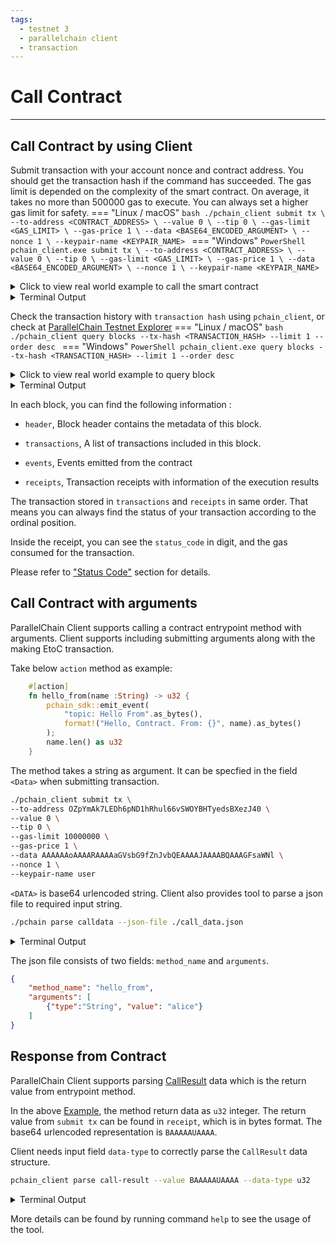 ```yaml
---
tags:
  - testnet 3
  - parallelchain client
  - transaction
---
```


# Call Contract

---

## Call Contract by using Client

Submit transaction with your account nonce and contract address. You should get the transaction hash if the command has succeeded.
The gas limit is depended on the complexity of the smart contract. On average, it takes no more than 500000 gas to execute. You can always set a higher gas limit for safety.
=== "Linux / macOS"
    ```bash
    ./pchain_client submit tx \
    --to-address <CONTRACT_ADDRESS> \
    --value 0 \
    --tip 0 \
    --gas-limit <GAS_LIMIT> \
    --gas-price 1 \
    --data <BASE64_ENCODED_ARGUMENT> \
    --nonce 1 \
    --keypair-name <KEYPAIR_NAME>
    ```
=== "Windows"
    ```PowerShell
    pchain_client.exe submit tx \
    --to-address <CONTRACT_ADDRESS> \
    --value 0 \
    --tip 0 \
    --gas-limit <GAS_LIMIT> \
    --gas-price 1 \
    --data <BASE64_ENCODED_ARGUMENT> \
    --nonce 1 \
    --keypair-name <KEYPAIR_NAME>
    ```

<details><summary>Click to view real world example to call the smart contract</summary>
```bash
./pchain_client submit tx \
--to-address OZpYmAk7LEDh6pND1hRhul66vSWOYBHTyedsBXezJ40 \
--value 0 \
--tip 0 \
--gas-limit 10000000 \
--gas-price 1 \
--data AwAAAEFsaQQAAABCYWJhCgAAAGpIRDIzVmtCaXkBECcAAAAAAAAA \
--nonce 12 \
--keypair-name user
```
</details>
<details><summary>Terminal Output</summary>
```bash
Signature of tx: "aC7xyBatLpvkuRrVnBQ813aOprOXrT9_Gl2s5g-HOE6ihBvU8Cnx2mqRg3SbYMcDCmeRSnFk1uir8rYLthxWAw"
Hash of tx: "m6ef1Ipm3d8yxs2LrBnwwOh8retD8gW5k69O_hcFRM4"
Submit Transaction {
  "to_address": "OZpYmAk7LEDh6pND1hRhul66vSWOYBHTyedsBXezJ40",
  "value": 0,
  "tip": 0,
  "gas_limit": 10000000,
  "gas_price": 1,
  "data": "AwAAAEFsaQQAAABCYWJhCgAAAGpIRDIzVmtCaXkBECcAAAAAAAAA",
  "deploy_args": "",
  "nonce": 12,
  "keypair_name": "user"
}
Status 202
Response "Transaction added to mempool."
```
"Status 202" is a HTTP response status codes. It implies that your transaction request was successfully sent to our node to process. See <a href="https://developer.mozilla.org/en-US/docs/Web/HTTP/Status">here</a> for details.
</details>

Check the transaction 
history with `transaction hash` using `pchain_client`, or check at [ParallelChain Testnet Explorer](https://testnet.parallelchain.io/explorer)
=== "Linux / macOS"
    ```bash
    ./pchain_client query blocks --tx-hash <TRANSACTION_HASH> --limit 1 --order desc
    ```
=== "Windows"
    ```PowerShell
    pchain_client.exe query blocks --tx-hash <TRANSACTION_HASH> --limit 1 --order desc
    ```
<details><summary>Click to view real world example to query block</summary>
```bash
./pchain_client query blocks --tx-hash PWWBPzaKfRLDSSmL5iGvxhRnF7BcXmhIlBO9vI4AKFE= --limit 1 --order desc
```
</details>
<details><summary>Terminal Output</summary>
```bash
Your Block: Block {    
    header: BlockHeader {
        app_id: 0,
        block_hash: "hLEzWEpiRiFNsdTYDn7k7M42lftxW2+/q9wut25Sq0U=",
        height: 12,
        justify: QuorumCertificate {
            view_number: 12,
            block_hash: "Kc6VA_V4hsuucMAxF9cPOHQD75jL2Raaa5KZHpO47sM",
            sigs: SignatureSet {
                signatures: [
                    Some("JVrGUj_gK8zWieushZcoIVAgMr7WLQ5PeW4TGo6WftI"),
                    Some("YESSKvjZvHI9MH_RMMLsqrSBoHZ_56OA5IMsCwpu8lQ"),
                    Some("q7r9YDzfaolm1TtCwfMGaBPSJgUwOXGHmdEQsfLR7dw")
                ],
                count_some: 3
            }
        },
        data_hash: 7LFJwDJBsD+fu7kivOXukaW0eGkzeBiJk/zhOeKFRLA=,
        version_number: 0,
        timestamp: 1648711616,
        txs_hash: "D5OpkQZY8g3OMyxDKLLGVFBSb4d/pO92n3SAqshyCCA=",
        state_hash: "xChhGxck++VDr/MfObhQ/9aX4StDld7Dh7PUBPFxtFk=",
        receipts_hash: "uDZkMCNxR4DZM8LjFi6dKcY-dysl9BnLqefiz0balRk",
    },
    transactions: [
        Transaction {
            from_address: "LOUZDKy2cF7PfqVQ45oBR07ofHEe8LHxjsKKs22tHC4",
            to_address: "OZpYmAk7LEDh6pND1hRhul66vSWOYBHTyedsBXezJ40",
            value: 0,
            tip: 0,
            gas_limit: 10000000,
            gas_price: 1,
            data: "",
            n_txs_on_chain_from_address: 12,
            hash: "m6ef1Ipm3d8yxs2LrBnwwOh8retD8gW5k69O_hcFRM4",
            signature: "aC7xyBatLpvkuRrVnBQ813aOprOXrT9_Gl2s5g-HOE6ihBvU8Cnx2mqRg3SbYMcDCmeRSnFk1uir8rYLthxWAw",
        },
    ],
    receipts: [
        Receipt {
            status_code: 0,
            gas_consumed: 44200,
            return_value: [],
            events: [],
        },
    ],
}
```
</details>


In each block, you can find the following information : 

* `header`, Block header contains the metadata of this block.

* `transactions`, A list of transactions included in this block.

* `events`, Events emitted from the contract

* `receipts`, Transaction receipts with information of the execution results

The transaction stored in `transactions` and `receipts` in same order. That means you can always find the status of your transaction according to the ordinal position.

Inside the receipt, you can see the `status_code` in digit, and the gas consumed for the transaction.

Please refer to ["Status Code"](./params_status_code.md) section for details.

## Call Contract with arguments

ParallelChain Client supports calling a contract entrypoint method with arguments. Client supports including submitting arguments along with the making EtoC transaction.

Take below `action` method as example:

```rust
    #[action]
    fn hello_from(name :String) -> u32 {
        pchain_sdk::emit_event(
            "topic: Hello From".as_bytes(), 
            format!("Hello, Contract. From: {}", name).as_bytes()
        );
        name.len() as u32
    }
```

The method takes a string as argument. It can be specfied in the field `<Data>` when submitting transaction.

```bash
./pchain_client submit tx \
--to-address OZpYmAk7LEDh6pND1hRhul66vSWOYBHTyedsBXezJ40 \
--value 0 \
--tip 0 \
--gas-limit 10000000 \
--gas-price 1 \
--data AAAAAAoAAAARAAAAaGVsbG9fZnJvbQEAAAAJAAAABQAAAGFsaWNl \
--nonce 1 \
--keypair-name user
```

`<DATA>` is base64 urlencoded string. Client also provides tool to parse a json file to required input string. 

```bash
./pchain parse calldata --json-file ./call_data.json 
```
<details><summary>Terminal Output</summary>
Note: Base64 encoded output string for `data` can be used in command `submit tx` and `query account view`.

AAAAAAoAAAARAAAAaGVsbG9fZnJvbQEAAAAJAAAABQAAAGFsaWNl
</details>

The json file consists of two fields: `method_name` and `arguments`.
```json
{
    "method_name": "hello_from",
    "arguments": [
        {"type":"String", "value": "alice"}
    ]
}
```

## Response from Contract 

ParallelChain Client supports parsing [CallResult](../smart_contract_sdk/develop_contract.md#return-value) data which is the return value from entrypoint method.

In the above [Example](#call-contract-with-arguments), the method return data as `u32` integer. The return value from `submit tx` can be found in `receipt`, which is in bytes format. The base64 urlencoded representation is `BAAAAAUAAAA`.


Client needs input field `data-type` to correctly parse the `CallResult` data structure.


```bash
pchain_client parse call-result --value BAAAAAUAAAA --data-type u32
```

<details><summary>Terminal Output</summary>
5
</details>


More details can be found by running command `help` to see the usage of the tool.